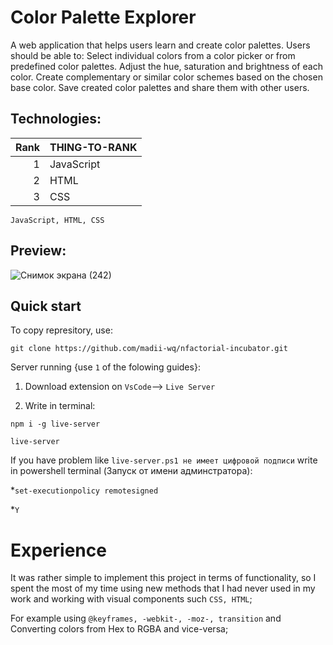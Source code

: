 # Color Palette Explorer

A web application that helps users learn and create color palettes. Users should be able to: Select individual colors from a color picker or from predefined color palettes. Adjust the hue, saturation and brightness of each color. Create complementary or similar color schemes based on the chosen base color. Save created color palettes and share them with other users.

## Technologies:

| Rank | THING-TO-RANK |
|-----:|---------------|
|     1| JavaScript    |
|     2| HTML          |
|     3| CSS           |

`JavaScript, HTML, CSS`

## Preview:

![Снимок экрана (242)](https://github.com/madii-wq/nfactorial-incubator/assets/142621769/570eff4d-9caa-4eb4-b0b7-94c5f310b45c)

## Quick start

To copy represitory, use:

`git clone https://github.com/madii-wq/nfactorial-incubator.git`

Server running {use `1` of the folowing guides}:

1. Download extension on `VsCode`--> `Live Server`
  
2. Write in terminal:

`npm i -g live-server`

`live-server`

If you have problem like `live-server.ps1 не имеет цифровой подписи` write in powershell terminal (Запуск от имени админстратора):

*`set-executionpolicy remotesigned`

*`Y`

# Experience

It was rather simple to implement this project in terms of functionality, so I spent the most of my time using new methods that I had never used in my work and working with visual components such `CSS, HTML`;

For example using ```@keyframes, -webkit-, -moz-, transition``` and Converting colors from Hex to RGBA and vice-versa;

